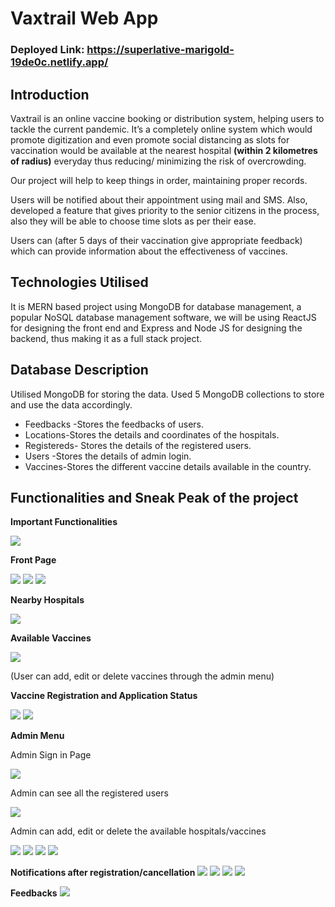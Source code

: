 # Vaxtrail Web App

### Deployed Link: https://superlative-marigold-19de0c.netlify.app/

## Introduction

Vaxtrail is an online vaccine booking or distribution system, helping users to tackle the current pandemic. It’s a completely online system which would promote digitization and even promote social distancing as slots for vaccination would be available at the nearest hospital <b>(within 2 kilometres of radius)</b> everyday thus reducing/ minimizing the risk of overcrowding.  

Our project will help to keep things in order, maintaining proper records. 

Users will be notified about their appointment using mail and SMS.
Also, developed a feature that gives priority to the senior citizens in the process, also they will be able to choose time slots as per their ease.

Users can (after 5 days of their vaccination give appropriate feedback) which can provide information about the effectiveness of vaccines.

## Technologies Utilised

It is MERN based project using MongoDB for database management, a popular NoSQL database management software, we will be using ReactJS for designing the front end and Express and Node JS for designing the backend, thus making it as a full stack project.

## Database Description

Utilised MongoDB for storing the data. Used 5 MongoDB collections to store and use the data accordingly.

<ul>
<li>Feedbacks -Stores the feedbacks of users.</li>
<li>Locations-Stores the details and coordinates of the hospitals.</li>
<li>Registereds- Stores the details of the registered users.</li>
<li>Users -Stores the details of admin login.</li>
<li>Vaccines-Stores the different vaccine details available in the country.</li>
</ul>

## Functionalities and Sneak Peak of the project

<b>Important Functionalities</b>

<img src="images/SneakPeak.png"/>

<b>Front Page</b>

<img src="images/front1.png"/>
<img src="images/front2.png"/>
<img src="images/front3.png"/>

<b>Nearby Hospitals</b>

<img src="images/nearbyHospitals.png"/>

<b>Available Vaccines</b>

<img src="images/vaccines.png"/>

(User can add, edit or delete vaccines through the admin menu)

<b>Vaccine Registration and Application Status</b>

<img src="images/vaccineRegistration.png"/>
<img src="images/status.png"/>

<b>Admin Menu</b>

<p>Admin Sign in Page</p>
<img src="images/signin.png"/>

<p>Admin can see all the registered users</p>

<img src="images/adminregistrations.png"/>

<p>Admin can add, edit or delete the available hospitals/vaccines</p>

<img src="images/addhospitals.png"/>
<img src="images/addhospitals1.png"/>
<img src="images/addhospitals2.png"/>
<img src="images/vaccineadmin.png"/>

<b>Notifications after registration/cancellation</b>
<img src="images/email.png"/>
<img src="images/emailcancel.png"/>
<img src="images/msgbook.jpg"/>
<img src="images/msgcancel.png"/>

<b>Feedbacks</b>
<img src="images/feedbacks.png"/>